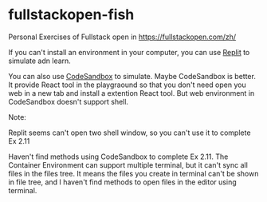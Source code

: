 # fullstackopen-fish
Personal Exercises of Fullstack open in https://fullstackopen.com/zh/

If you can't install an environment in your computer, you can use [Replit](https://replit.com/~) to simulate adn learn.

You can also use [CodeSandbox](https://codesandbox.io/) to simulate. Maybe CodeSandbox is better. It provide React tool in the playgraound so that you don't need open you web in a new tab and install a extention React tool. But web environment in CodeSandbox doesn't support shell.

Note: 

Replit seems can't open two shell window, so you can't use it to complete Ex 2.11

Haven't find methods using CodeSandbox to complete Ex 2.11. The Container Environment can support multiple terminal, but it can't sync all files in the files tree. It means the files you create in terminal can't be shown in file tree, and I haven't find methods to open files in the editor using terminal.
